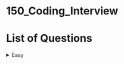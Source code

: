 # 150_Coding_Interview

# List of Questions
<!-- TABLE OF CONTENTS -->
<details>
  <summary>Easy</summary>
  <ol>
    <li><a href="#Merged_Sorted_Array">Merged Sorted Array
    </a></li>
    <li><a href="#Remove_Element">Remove Element
    </a></li>
    <li><a href="#Remove_Duplicates_from_Sorted_Array">Remove Duplicates from Sorted Array
    </a></li>
    <li><a href="#Majority_Element">Majority Element
    </a></li>
    <li><a href="#Best_Time_To_Buy_Sell_Stock">Best Time to Buy and Sell Stock
    </a></li>
    <li><a href="#Roman_To_Integer">Roman To Integer
    </a></li>
    <li><a href="#Length_of_Last_Word">Length of Last Word
    </a></li>
    <li><a href="#Longest_Common_Prefix">Longest Common Prefix
    </a></li>
  </ol>
</details>